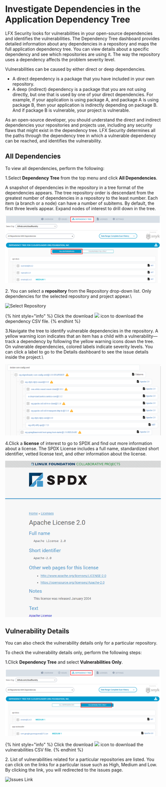 # Investigate Dependencies in the Application Dependency Tree

LFX Security looks for vulnerabilities in your open-source dependencies and identifies the vulnerabilities. The Dependency Tree dashboard provides detailed information about any dependencies in a repository and maps the full application dependency tree. You can view details about a specific dependency and see which repositories are using it. The way the repository uses a dependency affects the problem severity level.

Vulnerabilities can be caused by either direct or deep dependencies.&#x20;

* A direct dependency is a package that you have included in your own repository.
* A deep (indirect) dependency is a package that you are not using directly, but one that is used by one of your direct dependencies. For example, if your application is using package A, and package A is using package B, then your application is indirectly depending on package B. And if package B is vulnerable, your project is vulnerable.

As an open-source developer, you should understand the direct and indirect dependencies your repositories and projects use, including any security flaws that might exist in the dependency tree. LFX Security determines all the paths through the dependency tree in which a vulnerable dependency can be reached, and identifies the vulnerability.

## All Dependencies&#x20;

To view all dependencies, perform the following:

1.Select **Dependency Tree** from the top menu and click **All Dependencies**.

A snapshot of dependencies in the repository in a tree format of the dependencies appears. The tree repository order is descendant from the greatest number of dependencies in a repository to the least number. Each item (a branch or a node) can have a number of subitems. By default, the first three levels appear. Expand nodes of interest to drill down in the tree.

![Dependency Tree](../.gitbook/assets/Dependency.png)

2\. You can select a **repository** from the Repository drop-down list. Only dependencies for the selected repository and project appear.\


![Select Repository](../.gitbook/assets/Dependency\_Select.png)

{% hint style="info" %}
Click the download ![](../.gitbook/assets/Download\_icon.png) icon to download the dependency CSV file.&#x20;
{% endhint %}

3.Navigate the tree to identify vulnerable dependencies in the repository. A yellow warning icon indicates that an item has a child with a vulnerability—track a dependency by following the yellow warning icons down the tree. On vulnerable dependencies, colored labels indicate severity levels. You can click a label to go to the Details dashboard to see the issue details inside the project.\


![](../.gitbook/assets/Tree.png)

4.Click a **license** of interest to go to SPDX and find out more information about a license. The SPDX License includes a full name, standardized short identifier, vetted license text, and other information about the license.

![License Details ](../.gitbook/assets/apache-license.png)

## Vulnerability Details &#x20;

You can also check the vulnerability details only for a particular repository.&#x20;

To check the vulnerability details only, perform the following steps:

1.Click **Dependency Tree** and select **Vulnerabilities Only**.&#x20;

![Vulnerabilities Only](<../.gitbook/assets/Vul (2).png>)

{% hint style="info" %}
Click the download ![](../.gitbook/assets/Download\_icon.png) icon to download the vulnerabilities CSV file.&#x20;
{% endhint %}

2\. List of vulnerabilities related for a particular repositories are listed. You  can click on the links for a particular issue such as High, Medium and Low. By clicking the link, you will redirected to the issues page.&#x20;

![Issues Link ](../.gitbook/assets/Vul\_link\_iss.png)



